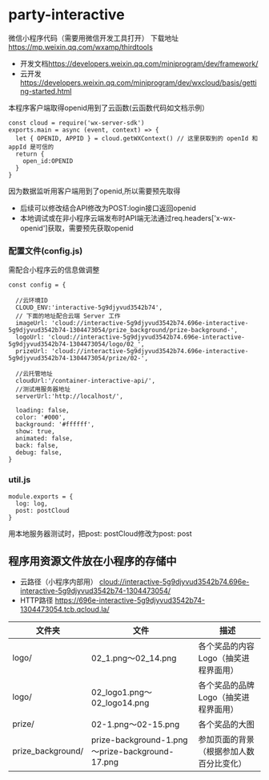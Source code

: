 # party-interactive
微信小程序代码（需要用微信开发工具打开）
下载地址<https://mp.weixin.qq.com/wxamp/thirdtools>

+ 开发文档<https://developers.weixin.qq.com/miniprogram/dev/framework/>
+ 云开发<https://developers.weixin.qq.com/miniprogram/dev/wxcloud/basis/getting-started.html>

本程序客户端取得openid用到了云函数(云函数代码如文档示例）
```
const cloud = require('wx-server-sdk')
exports.main = async (event, context) => {
  let { OPENID, APPID } = cloud.getWXContext() // 这里获取到的 openId 和 appId 是可信的
  return {
    open_id:OPENID
  }
}
```

因为数据监听用客户端用到了openid,所以需要预先取得
+ 后续可以修改结合API修改为POST:login接口返回openid
+ 本地调试或在非小程序云端发布时API端无法通过req.headers['x-wx-openid']获取，需要预先获取openid

### 配置文件(config.js)
需配合小程序云的信息做调整
```
const config = {

  //云环境ID
  CLOUD_ENV:'interactive-5g9djyvud3542b74',
  // 下面的地址配合云端 Server 工作
  imageUrl: 'cloud://interactive-5g9djyvud3542b74.696e-interactive-5g9djyvud3542b74-1304473054/prize_background/prize-background-',
  logoUrl: 'cloud://interactive-5g9djyvud3542b74.696e-interactive-5g9djyvud3542b74-1304473054/logo/02_',
  prizeUrl: 'cloud://interactive-5g9djyvud3542b74.696e-interactive-5g9djyvud3542b74-1304473054/prize/02-',

  //云托管地址
  cloudUrl:'/container-interactive-api/',
  //测试用服务器地址
  serverUrl:'http://localhost/',

  loading: false,
  color: '#000',
  background: '#ffffff',
  show: true,
  animated: false,
  back: false,
  debug: false,
}
```
### util.js
```
module.exports = {
  log: log,
  post: postCloud
}
```
用本地服务器测试时，把post: postCloud修改为post: post

## 程序用资源文件放在小程序的存储中

+ 云路径（小程序内部用）
<cloud://interactive-5g9djyvud3542b74.696e-interactive-5g9djyvud3542b74-1304473054/>
+ HTTP路径
<https://696e-interactive-5g9djyvud3542b74-1304473054.tcb.qcloud.la/>

文件夹|文件|描述
-|-|-
logo/|02_1.png～02_14.png|各个奖品的内容Logo（抽奖进程界面用）
logo/|02_logo1.png～02_logo14.png|各个奖品的品牌Logo（抽奖进程界面用）
prize/|02-1.png～02-15.png|各个奖品的大图
prize_background/|prize-background-1.png～prize-background-17.png|参加页面的背景（根据参加人数百分比变化）
